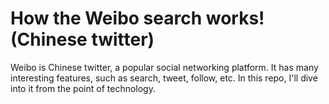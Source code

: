 # How the Weibo search works! (Chinese twitter)
Weibo is Chinese twitter, a popular social networking platform.
It has many interesting features, such as search, tweet, follow, etc.
In this repo, I'll dive into it from the point of technology.
